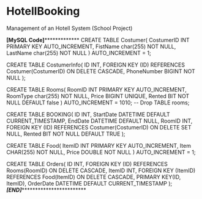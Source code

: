 # HotellBooking
Management of an Hotell System (School Project)

******************[MySQL Code]*******************************
CREATE TABLE Costumer(
CostumerID INT PRIMARY KEY AUTO_INCREMENT,
FistName char(255) NOT NULL,
LastName char(255) NOT NULL
) AUTO_INCREMENT = 1;

CREATE TABLE CostumerInfo(
ID INT,
FOREIGN KEY (ID) REFERENCES Costumer(CostumerID) ON DELETE CASCADE,
PhoneNumber BIGINT NOT NULL
);

CREATE TABLE Rooms(
RoomID INT PRIMARY KEY AUTO_INCREMENT,
RoomType char(255) NOT NULL,
Price BIGINT UNIQUE,
Rented BIT NOT NULL DEFAULT false
) AUTO_INCREMENT = 1010;
-- Drop TABLE rooms;



CREATE TABLE BOOKING(
ID INT,
StartDate DATETIME DEFAULT CURRENT_TIMESTAMP,
EndDate DATETIME DEFAULT NULL,
RoomID INT,
FOREIGN KEY (ID) REFERENCES Costumer(CostumerID) ON DELETE SET NULL,
Rented BIT NOT NULL DEFAULT TRUE
);

CREATE TABLE Food(
ItemID INT PRIMARY KEY AUTO_INCREMENT,
Item CHAR(255) NOT NULL,
Price DOUBLE NOT NULL
) AUTO_INCREMENT = 1;

CREATE TABLE Orders(
ID INT,
FOREIGN KEY (ID) REFERENCES Rooms(RoomID) ON DELETE CASCADE,
ItemID INT,
FOREIGN KEY (ItemID) REFERENCES Food(ItemID) ON DELETE CASCADE,
PRIMARY KEY(ID, ItemID),
OrderDate DATETIME DEFAULT CURRENT_TIMESTAMP
);
*******************************************[END]*******************************************************************

